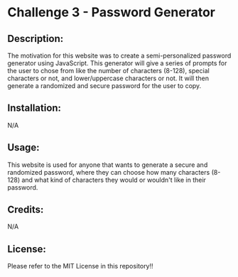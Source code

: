 # Challenge 3 - Password Generator

## Description:
The motivation for this website was to create a semi-personalized password generator using JavaScript. This generator will give a series of prompts for the user to chose from like the number of characters (8-128), special characters or not, and lower/uppercase characters or not. It will then generate a randomized and secure password for the user to copy.

## Installation:
N/A

## Usage:
This website is used for anyone that wants to generate a secure and randomized password, where they can choose how many characters (8-128) and what kind of characters they would or wouldn't like in their password.

## Credits:
N/A

## License:
Please refer to the MIT License in this repository!!
